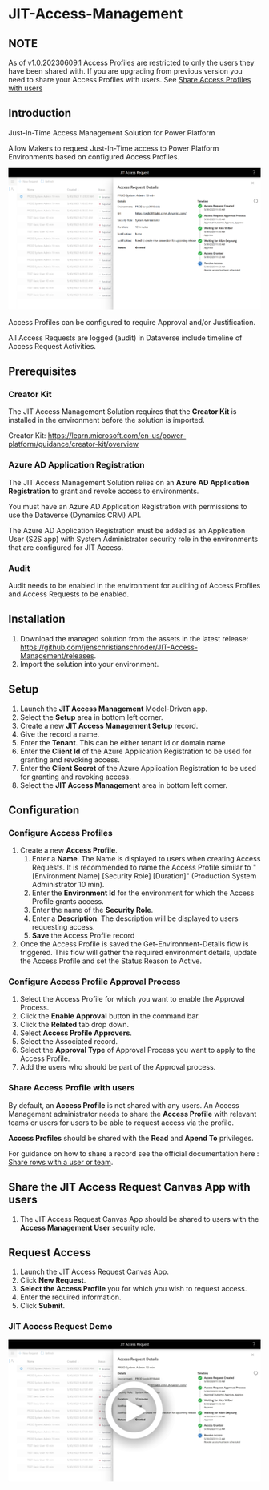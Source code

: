 # JIT-Access-Management

## NOTE

As of v1.0.20230609.1 Access Profiles are restricted to only the users they have been shared with.
If you are upgrading from previous version you need to share your Access Profiles with users.
See [Share Access Profiles with users](./#Share-Access-Profile-with-users)

## Introduction

Just-In-Time Access Management Solution for Power Platform

Allow Makers to request Just-In-Time access to Power Platform Environments based on configured Access Profiles.

![Access Request Details screen shot](/docs/images/Access-Request-Details.png)

Access Profiles can be configured to require Approval and/or Justification.

All Access Requests are logged (audit) in Dataverse include timeline of Access Request Activities.

## Prerequisites

### Creator Kit

The JIT Access Management Solution requires that the **Creator Kit** is installed in the environment before the solution is imported.

Creator Kit: https://learn.microsoft.com/en-us/power-platform/guidance/creator-kit/overview

### Azure AD Application Registration

The JIT Access Management Solution relies on an **Azure AD Application Registration** to grant and revoke access to environments.

You must have an Azure AD Application Registration with permissions to use the Dataverse (Dynamics CRM) API.

The Azure AD Application Registration must be added as an Application User (S2S app) with System Administrator security role in the environments that are configured for JIT Access.

### Audit

Audit needs to be enabled in the environment for auditing of Access Profiles and Access Requests to be enabled.

## Installation

1. Download the managed solution from the assets in the latest release: https://github.com/jenschristianschroder/JIT-Access-Management/releases.
2. Import the solution into your environment.

## Setup

1. Launch the **JIT Access Management** Model-Driven app.
2. Select the **Setup** area in bottom left corner.
3. Create a new **JIT Access Management Setup** record.
4. Give the record a name.
5. Enter the **Tenant**. This can be either tenant id or domain name
6. Enter the **Client Id** of the Azure Application Registration to be used for granting and revoking access.
7. Enter the **Client Secret** of the Azure Application Registration to be used for granting and revoking access.
8. Select the **JIT Access Management** area in bottom left corner.

## Configuration

### Configure Access Profiles

1. Create a new **Access Profile**.
   1. Enter a **Name**. The Name is displayed to users when creating Access Requests. It is recommended to name the Access Profile similar to "[Environment Name] [Security Role] [Duration]" (Production System Administrator 10 min).
   2. Enter the **Environment Id** for the environment for which the Access Profile grants access.
   3. Enter the name of the **Security Role**.
   4. Enter a **Description**. The description will be displayed to users requesting access.
   5. **Save** the Access Profile record
2. Once the Access Profile is saved the Get-Environment-Details flow is triggered. This flow will gather the required environment details, update the Access Profile and set the Status Reason to Active.

### Configure Access Profile Approval Process

1. Select the Access Profile for which you want to enable the Approval Process.
2. Click the **Enable Approval** button in the command bar.
3. Click the **Related** tab drop down.
4. Select **Access Profile Approvers**.
5. Select the Associated record.
6. Select the **Approval Type** of Approval Process you want to apply to the Access Profile.
7. Add the users who should be part of the Approval process.

### Share Access Profile with users

By default, an **Access Profile** is not shared with any users. An Access Management administrator needs to share the **Access Profile** with relevant teams or users for users to be able to request access via the profile.

**Access Profiles** should be shared with the **Read** and **Apend To** privileges.

For guidance on how to share a record see the official documentation here : [Share rows with a user or team](https://learn.microsoft.com/en-us/power-apps/user/share-row).

## Share the JIT Access Request Canvas App with users

1. The JIT Access Request Canvas App should be shared to users with the **Access Management User** security role.

## Request Access

1. Launch the JIT Access Request Canvas App.
2. Click **New Request**.
3. **Select the Access Profile** you for which you wish to request access.
4. Enter the required information.
5. Click **Submit**.

### JIT Access Request Demo

[![JIT Access Request Demo Video](/docs/images/Access-Request-Details-Demo.png)](https://youtu.be/t7_zFoi50ok)
